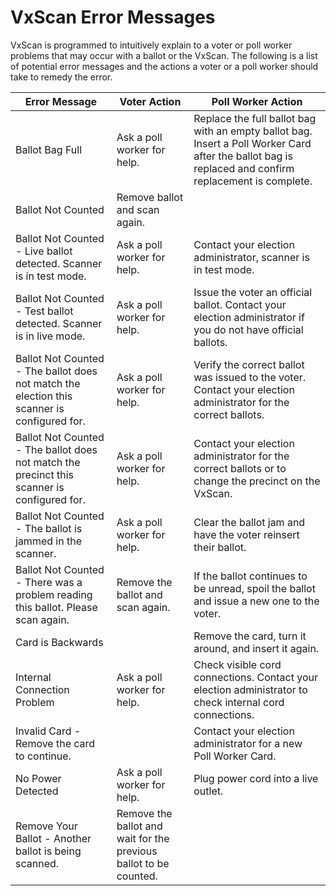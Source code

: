 # VxScan Error Messages

VxScan is programmed to intuitively explain to a voter or poll worker problems that may occur with a ballot or the VxScan.  The following is a list of potential error messages and the actions a voter or a poll worker should take to remedy the error.

| Error Message                                                                               | Voter Action                                                      | Poll Worker Action                                                                                                                                    |
| ------------------------------------------------------------------------------------------- | ----------------------------------------------------------------- | ----------------------------------------------------------------------------------------------------------------------------------------------------- |
| Ballot Bag Full                                                                             | Ask a poll worker for help.                                       | Replace the full ballot bag with an empty ballot bag. Insert a Poll Worker Card after the ballot bag is replaced and confirm replacement is complete. |
| Ballot Not Counted                                                                          | Remove ballot and scan again.                                     |                                                                                                                                                       |
| Ballot Not Counted - Live ballot detected. Scanner is in test mode.                         | Ask a poll worker for help.                                       | Contact your election administrator, scanner is in test mode.                                                                                         |
| Ballot Not Counted - Test ballot detected. Scanner is in live mode.                         | Ask a poll worker for help.                                       | Issue the voter an official ballot. Contact your election administrator if you do not have official ballots.                                          |
| Ballot Not Counted - The ballot does not match the election this scanner is configured for. | Ask a poll worker for help.                                       | Verify the correct ballot was issued to the voter. Contact your election administrator for the correct ballots.                                       |
| Ballot Not Counted - The ballot does not match the precinct this scanner is configured for. | Ask a poll worker for help.                                       | Contact your election administrator for the correct ballots or to change the precinct on the VxScan.                                                  |
| Ballot Not Counted - The ballot is jammed in the scanner.                                   | Ask a poll worker for help.                                       | Clear the ballot jam and have the voter reinsert their ballot.                                                                                        |
| Ballot Not Counted - There was a problem reading this ballot. Please scan again.            | Remove the ballot and scan again.                                 | If the ballot continues to be unread, spoil the ballot and issue a new one to the voter.                                                              |
| Card is Backwards                                                                           |                                                                   | Remove the card, turn it around, and insert it again.                                                                                                 |
| Internal Connection Problem                                                                 | Ask a poll worker for help.                                       | Check visible cord connections. Contact your election administrator to check internal cord connections.                                               |
| Invalid Card - Remove the card to continue.                                                 |                                                                   | Contact your election administrator for a new Poll Worker Card.                                                                                       |
| No Power Detected                                                                           | Ask a poll worker for help.                                       | Plug power cord into a live outlet.                                                                                                                   |
| Remove Your Ballot - Another ballot is being scanned.                                       | Remove the ballot and wait for the previous ballot to be counted. |                                                                                                                                                       |

&#x20;

